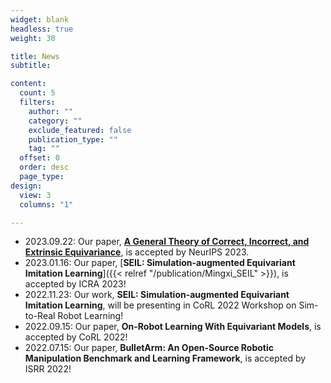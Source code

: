 ```yaml
---
widget: blank
headless: true
weight: 30

title: News
subtitle:

content:
  count: 5
  filters:
    author: ""
    category: ""
    exclude_featured: false
    publication_type: ""
    tag: ""
  offset: 0
  order: desc
  page_type: 
design:
  view: 3
  columns: "1"

---
```

- 2023.09.22: Our paper, [**A General Theory of Correct, Incorrect, and Extrinsic Equivariance**](https://openreview.net/pdf?id=2FMJtNDLeE), is accepted by NeurIPS 2023.
- 2023.01.16: Our paper, [**SEIL: Simulation-augmented Equivariant Imitation Learning**]({{< relref "/publication/Mingxi_SEIL" >}}), is accepted by ICRA 2023!
- 2022.11.23: Our work, **SEIL: Simulation-augmented Equivariant Imitation Learning**, will be presenting in CoRL 2022 Workshop on Sim-to-Real Robot Learning!
- 2022.09.15: Our paper, **On-Robot Learning With Equivariant Models**, is accepted by CoRL 2022!
- 2022.07.15: Our paper, **BulletArm: An Open-Source Robotic Manipulation Benchmark and Learning Framework**, is accepted by ISRR 2022!